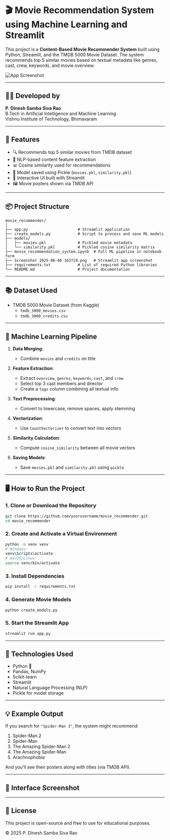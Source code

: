 
# 🎬 Movie Recommendation System using Machine Learning and Streamlit

This project is a **Content-Based Movie Recommender System** built using Python, Streamlit, and the TMDB 5000 Movie Dataset. The system recommends top 5 similar movies based on textual metadata like genres, cast, crew, keywords, and movie overview.

![App Screenshot](screenshot.png)


---

## 👨‍💻 Developed by
**P. Dinesh Samba Siva Rao**  
B.Tech in Artificial Intelligence and Machine Learning  
Vishnu Institute of Technology, Bhimavaram

---

## 🚀 Features

- 🔍 Recommends top 5 similar movies from TMDB dataset
- 🧠 NLP-based content feature extraction
- 📊 Cosine similarity used for recommendations
- 💾 Model saved using Pickle (`movies.pkl`, `similarity.pkl`)
- 🎨 Interactive UI built with Streamlit
- 🖼 Movie posters shown via TMDB API

---

## 📦 Project Structure

```
movie_recommender/
│
├── app.py                      # Streamlit application
├── create_models.py            # Script to process and save ML models
├── models/
│   ├── movies.pkl              # Pickled movie metadata
│   └── similarity.pkl          # Pickled cosine similarity matrix
├── movie_recommendation_system.ipynb  # Full ML pipeline in notebook form
├── Screenshot 2025-06-06 163719.png   # Streamlit app screenshot
├── requirements.txt            # List of required Python libraries
└── README.md                   # Project documentation
```

---

## 📚 Dataset Used

- TMDB 5000 Movie Dataset (from Kaggle)
  - `tmdb_5000_movies.csv`
  - `tmdb_5000_credits.csv`

---

## 🧠 Machine Learning Pipeline

1. **Data Merging**:
   - Combine `movies` and `credits` on title

2. **Feature Extraction**:
   - Extract `overview`, `genres`, `keywords`, `cast`, and `crew`
   - Select top 3 cast members and director
   - Create a `tags` column combining all textual info

3. **Text Preprocessing**:
   - Convert to lowercase, remove spaces, apply stemming

4. **Vectorization**:
   - Use `CountVectorizer` to convert text into vectors

5. **Similarity Calculation**:
   - Compute `cosine_similarity` between all movie vectors

6. **Saving Models**:
   - Save `movies.pkl` and `similarity.pkl` using `pickle`

---

## 🖥️ How to Run the Project

### 1. Clone or Download the Repository

```bash
git clone https://github.com/yourusername/movie_recommender.git
cd movie_recommender
```

### 2. Create and Activate a Virtual Environment

```bash
python -m venv venv
# Windows:
venv\Scripts\activate
# macOS/Linux:
source venv/bin/activate
```

### 3. Install Dependencies

```bash
pip install -r requirements.txt
```

### 4. Generate Movie Models

```bash
python create_models.py
```

### 5. Start the Streamlit App

```bash
streamlit run app.py
```

---

## 🔧 Technologies Used

- Python 🐍
- Pandas, NumPy
- Scikit-learn
- Streamlit
- Natural Language Processing (NLP)
- Pickle for model storage

---

## 💡 Example Output

If you search for `"Spider-Man 3"`, the system might recommend:

1. Spider-Man 2  
2. Spider-Man  
3. The Amazing Spider-Man 2  
4. The Amazing Spider-Man  
5. Arachnophobia  

And you’ll see their posters along with titles (via TMDB API).

---

## 📸 Interface Screenshot

---

## 📝 License

This project is open-source and free to use for educational purposes.

© 2025 P. Dinesh Samba Siva Rao
